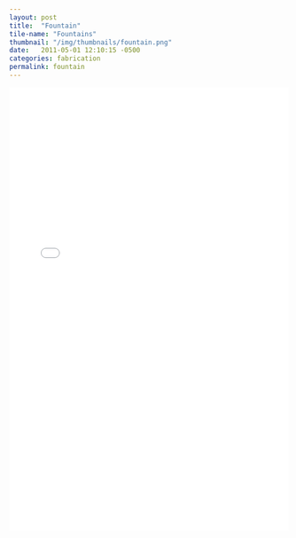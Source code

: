 ```yaml
---
layout: post
title:  "Fountain"
tile-name: "Fountains"
thumbnail: "/img/thumbnails/fountain.png"
date:   2011-05-01 12:10:15 -0500
categories: fabrication
permalink: fountain
---
```


<iframe name="target" src="img/fountainsGallery/index.html" width="100%" height="800" frameborder="0" scrolling="auto"></iframe>
